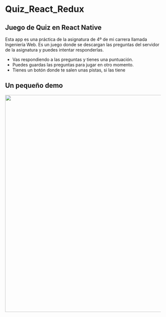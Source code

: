 # Quiz_React_Redux
## Juego de Quiz en React Native

<p>
Esta app es una práctica de la asignatura de 4º de mi carrera llamada Ingeniería Web.
Es un juego donde se descargan las preguntas del servidor de la asignatura y puedes intentar responderlas. 

<ul>
  <li>Vas respondiendo a las preguntas y tienes una puntuación.</li>
  <li>Puedes guardas las preguntas para jugar en otro momento.</li>
  <li>Tienes un botón donde te salen unas pistas, si las tiene</li>
</ul>
  
</p>


## Un pequeño demo
<p align="center">
  <img src="https://github.com/xxliu95/Quiz_React_Redux/blob/ReactNative/demo1.gif" width="700">
</p>
